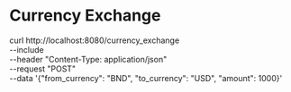 # Currency Exchange

curl http://localhost:8080/currency_exchange \
    --include \
    --header "Content-Type: application/json" \
    --request "POST" \
    --data '{"from_currency": "BND", "to_currency": "USD", "amount": 1000}'
